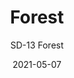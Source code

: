 ---
image_primary: "img/SD+Forest+Art.jpg"
image_secondary: "img/SD+Forest+Pattern+Interior.jpg"
subtitle: "SD-13 Forest"
tags: 
  - "Wall Coverings"
title: "Forest"
href: "https://www.areaenvironments.com/order/forest"
designer: "Sandra Dieckmann"
category: "Wall Coverings"
manufacturer: "Area Environments"
slug: "/manufacturers/area-environments/wall-coverings/sandra-dieckmann-forest"
date: "2021-05-07"
---